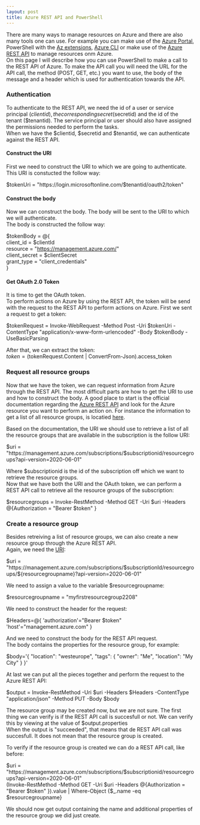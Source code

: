 ```yaml
---
layout: post
title: Azure REST API and PowerShell
---
```

There are many ways to manage resources on Azure and there are also many tools one can use. For example you can make use of the [Azure Portal](https://portal.azure.com), PowerShell with the [Az extensions](https://www.powershellgallery.com/packages/Az/4.5.0), [Azure CLI](https://docs.microsoft.com/nl-nl/cli/azure/install-azure-cli?view=azure-cli-latest) or make use of the [Azure REST API](https://docs.microsoft.com/en-us/rest/api/azure/) to manage resources onm Azure.  
On this page I will describe how you can use PowerShell to make a call to the REST API of Azure. To make the API call you will need the URL for the API call, the method (POST, GET, etc.) you want to use, the body of the message and a header which is used for authentication towards the API.

### Authentication

To authenticate to the REST API, we need the id of a user or service principal ($clientid), the corresponding secret ($secretid) and the id of the tenant ($tenantid). The service principal or user should also have assigned the permissions needed to perform the tasks.  
When we have the $clientid, $secretid and $tenantid, we can authenticate against the REST API.  

#### Construct the URI
First we need to construct the URI to which we are going to authenticate.  
This URI is constucted the follow way:

$tokenUri = "https://login.microsoftonline.com/$tenantid/oauth2/token"  

#### Construct the body
Now we can construct the body. The body will be sent to the URI to which we will authenticate.  
The body is constructed the follow way:

$tokenBody = @{  
    client_id     = $clientId  
    resource         = "https://management.azure.com/"  
    client_secret = $clientSecret  
    grant_type    = "client_credentials"  
}  

#### Get OAuth 2.0 Token
It is time to get the OAuth token.  
To perform actions on Azure by using the REST API, the token will be send with the request to the REST API to perform actions on Azure. First we sent a request to get a token:

$tokenRequest = Invoke-WebRequest -Method Post -Uri $tokenUri -ContentType "application/x-www-form-urlencoded" -Body $tokenBody -UseBasicParsing  

After that, we can extract the token:  
$token = ($tokenRequest.Content | ConvertFrom-Json).access_token  

### Request all resource groups

Now that we have the token, we can request information from Azure through the REST API. The most difficult parts are how to get the URI to use and how to construct the body. A good place to start is the official documentation regarding the [Azure REST API](https://docs.microsoft.com/en-us/rest/api/azure/) and look for the Azure resource you want to perform an action on.
For instance the information to get a list of all resource groups, is locatied [here](https://docs.microsoft.com/en-us/rest/api/resources/resourcegroups/list).  

Based on the documentation, the URI we should use to retrieve a list of all the resource groups that are available in the subscription is the follow URI:

$uri = "https://management.azure.com/subscriptions/$subscriptionid/resourcegroups?api-version=2020-06-01"

Where $subscriptionid is the id of the subscription off which we want to retrieve the resource groups.  
Now that we have both the URI and the OAuth token, we can perform a REST API call to retrieve all the resource groups of the subscription:

$resourcegroups = Invoke-RestMethod -Method GET -Uri $uri -Headers @{Authorization = "Bearer $token" }

### Create a resource group

Besides retreiving a list of resource groups, we can also create a new resource group through the Azure REST API.  
Again, we need the [URI](https://docs.microsoft.com/en-us/rest/api/resources/resourcegroups/createorupdate):

$uri = "https://management.azure.com/subscriptions/$subscriptionId/resourcegroups/${resourcegroupname}?api-version=2020-06-01"

We need to assign a value to the variable $resourcegroupname:  

$resourcegroupname = "myfirstresourcegroup2208"

We need to construct the header for the request:  

$Headers=@{
  'authorization'="Bearer $token"
  'host'="management.azure.com"
}

And we need to construct the body for the REST API request.  
The body contains the properties for the resource group, for example:

$body='{
    "location": "westeurope",
     "tags": {
        "owner": "Me",
        "location": "My City"
    }
 }'

At last we can put all the pieces together and perform the request to the Azure REST API:

$output = Invoke-RestMethod  -Uri $uri -Headers $Headers -ContentType "application/json" -Method PUT -Body $body

The resource group may be created now, but we are not sure. The first thing we can verify is if the REST API call is succesfull or not. We can verify this by viewing at the value of $output.properties  
When the output is "succeeded", that  means that de REST API call was succesfull. It does not mean that the resource group is created.  

To verify if the resource group is created we can do a REST API call, like before:

$uri = "https://management.azure.com/subscriptions/$subscriptionid/resourcegroups?api-version=2020-06-01"  
(Invoke-RestMethod -Method GET -Uri $uri -Headers @{Authorization = "Bearer $token" }).value | Where-Object {$_.name -eq $resourcegroupname}

We should now get output containing the name and additional properties of the resource group we did just create.
